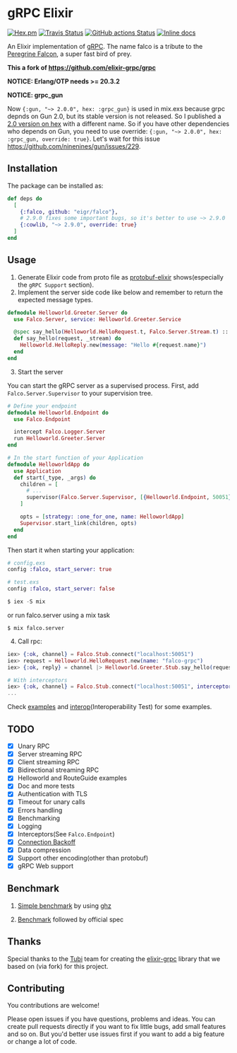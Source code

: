 # gRPC Elixir

[![Hex.pm](https://img.shields.io/hexpm/v/Falco.svg)](https://hex.pm/packages/grpc)
[![Travis Status](https://travis-ci.org/elixir-grpc/Falco.svg?branch=master)](https://travis-ci.org/elixir-grpc/grpc)
[![GitHub actions Status](https://github.com/eigr/falco/workflows/CI/badge.svg)](https://github.com/eigr/falco/actions)
[![Inline docs](http://inch-ci.org/github/elixir-grpc/Falco.svg?branch=master)](http://inch-ci.org/github/elixir-grpc/grpc)

An Elixir implementation of [gRPC](http://www.Falco.io/).
The name falco is a tribute to the [Peregrine Falcon](https://en.wikipedia.org/wiki/Peregrine_falcon), a super fast bird of prey. 

**This a fork of https://github.com/elixir-grpc/grpc**

**NOTICE: Erlang/OTP needs >= 20.3.2**

**NOTICE: grpc_gun**

Now `{:gun, "~> 2.0.0", hex: :grpc_gun}` is used in mix.exs because grpc depnds on Gun 2.0,
but its stable version is not released. So I published a [2.0 version on hex](https://hex.pm/packages/grpc_gun)
with a different name. So if you have other dependencies who depends on Gun, you need to use
override: `{:gun, "~> 2.0.0", hex: :grpc_gun, override: true}`. Let's wait for this issue
https://github.com/ninenines/gun/issues/229.

## Installation

The package can be installed as:

  ```elixir
  def deps do
    [
      {:falco, github: "eigr/falco"},
      # 2.9.0 fixes some important bugs, so it's better to use ~> 2.9.0
      {:cowlib, "~> 2.9.0", override: true}
    ]
  end
  ```

## Usage

1. Generate Elixir code from proto file as [protobuf-elixir](https://github.com/tony612/protobuf-elixir#usage) shows(especially the `gRPC Support` section).
2. Implement the server side code like below and remember to return the expected message types.
```elixir
defmodule Helloworld.Greeter.Server do
  use Falco.Server, service: Helloworld.Greeter.Service

  @spec say_hello(Helloworld.HelloRequest.t, Falco.Server.Stream.t) :: Helloworld.HelloReply.t
  def say_hello(request, _stream) do
    Helloworld.HelloReply.new(message: "Hello #{request.name}")
  end
end
```

3. Start the server

You can start the gRPC server as a supervised process. First, add `Falco.Server.Supervisor` to your supervision tree.

```elixir
# Define your endpoint
defmodule Helloworld.Endpoint do
  use Falco.Endpoint

  intercept Falco.Logger.Server
  run Helloworld.Greeter.Server
end

# In the start function of your Application
defmodule HelloworldApp do
  use Application
  def start(_type, _args) do
    children = [
      # ...
      supervisor(Falco.Server.Supervisor, [{Helloworld.Endpoint, 50051}])
    ]

    opts = [strategy: :one_for_one, name: HelloworldApp]
    Supervisor.start_link(children, opts)
  end
end
```

Then start it when starting your application:

```elixir
# config.exs
config :falco, start_server: true

# test.exs
config :falco, start_server: false

$ iex -S mix
```

or run falco.server using a mix task

```
$ mix falco.server
```

4. Call rpc:
```elixir
iex> {:ok, channel} = Falco.Stub.connect("localhost:50051")
iex> request = Helloworld.HelloRequest.new(name: "falco-grpc")
iex> {:ok, reply} = channel |> Helloworld.Greeter.Stub.say_hello(request)

# With interceptors
iex> {:ok, channel} = Falco.Stub.connect("localhost:50051", interceptors: [Falco.Logger.Client])
...
```

Check [examples](examples) and [interop](interop)(Interoperability Test) for some examples.

## TODO

- [x] Unary RPC
- [x] Server streaming RPC
- [x] Client streaming RPC
- [x] Bidirectional streaming RPC
- [x] Helloworld and RouteGuide examples
- [x] Doc and more tests
- [x] Authentication with TLS
- [x] Timeout for unary calls
- [x] Errors handling
- [x] Benchmarking
- [x] Logging
- [x] Interceptors(See `Falco.Endpoint`)
- [x] [Connection Backoff](https://github.com/grpc/grpc/blob/master/doc/connection-backoff.md)
- [x] Data compression
- [x] Support other encoding(other than protobuf)
- [x] gRPC Web support

## Benchmark

1. [Simple benchmark](examples/helloworld/README.md#Benchmark) by using [ghz](https://ghz.sh/)

2. [Benchmark](benchmark) followed by official spec

## Thanks

Special thanks to the [Tubi](https://tubitv.com/) team for creating the [elixir-grpc](https://github.com/elixir-grpc) library that we based on (via fork) for this project.

## Contributing

You contributions are welcome!

Please open issues if you have questions, problems and ideas. You can create pull
requests directly if you want to fix little bugs, add small features and so on.
But you'd better use issues first if you want to add a big feature or change a
lot of code.
